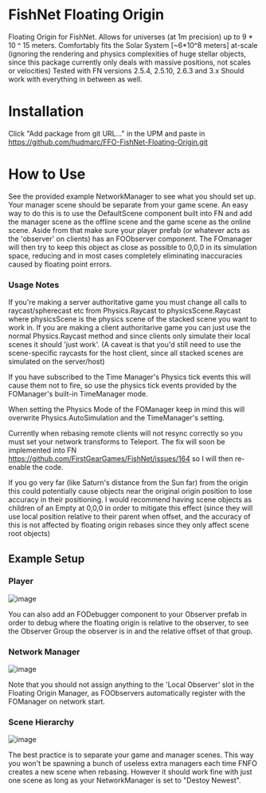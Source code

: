 # FishNet Floating Origin
Floating Origin for FishNet. Allows for universes (at 1m precision) up to 9 * 10 ^ 15 meters. Comfortably fits the Solar System [~6*10^8 meters] at-scale (ignoring the rendering and physics complexities of huge stellar objects, since this package currently only deals with massive positions, not scales or velocities) Tested with FN versions 2.5.4, 2.5.10, 2.6.3 and 3.x Should work with everything in between as well.
# Installation
Click "Add package from git URL..." in the UPM and paste in https://github.com/hudmarc/FFO-FishNet-Floating-Origin.git
# How to Use
See the provided example NetworkManager to see what you should set up.
Your manager scene should be separate from your game scene. An easy way to do this is to use the DefaultScene component built into FN and add the manager scene as the offline scene and the game scene as the online scene.
Aside from that make sure your player prefab (or whatever acts as the 'observer' on clients) has an FOObserver component. The FOmanager will then try to keep this object as close as possible to 0,0,0 in its simulation space, reducing and in most cases completely eliminating inaccuracies caused by floating point errors.

### Usage Notes
If you're making a server authoritative game you must change all calls to raycast/spherecast etc from Physics.Raycast to physicsScene.Raycast where physicsScene is the physics scene of the stacked scene you want to work in. If you are making a client authoritarive game you can just use the normal Physics.Raycast method and since clients only simulate their local scenes it should 'just work'. (A caveat is that you'd still need to use the scene-specific raycasts for the host client, since all stacked scenes are simulated on the server/host)

If you have subscribed to the Time Manager's Physics tick events this will cause them not to fire, so use the physics tick events provided by the FOManager's built-in TimeManager mode.

When setting the Physics Mode of the FOManager keep in mind this will overwrite Physics.AutoSimulation and the TimeManager's setting.

Currently when rebasing remote clients will not resync correctly so you must set your network transforms to Teleport. The fix will soon be implemented into FN https://github.com/FirstGearGames/FishNet/issues/164 so I will then re-enable the code.

If you go very far (like Saturn's distance from the Sun far) from the origin this could potentially cause objects near the original origin position to lose accuracy in their positioning. I would recommend having scene objects as children of an Empty at 0,0,0 in order to mitigate this effect (since they will use local position relative to their parent when offset, and the accuracy of this is not affected by floating origin rebases since they only affect scene root objects)

## Example Setup

### Player

![image](https://user-images.githubusercontent.com/44267994/204174643-73a6e8f3-87bf-44bf-aec3-24efed2978e2.png)

You can also add an FODebugger component to your Observer prefab in order to debug where the floating origin is relative to the observer, to see the Observer Group the observer is in and the relative offset of that group.

### Network Manager

![image](https://user-images.githubusercontent.com/44267994/204174657-ce4066c8-3957-4813-a338-186a08349857.png)

Note that you should not assign anything to the 'Local Observer' slot in the Floating Origin Manager, as FOObservers automatically register with the FOManager on network start.

### Scene Hierarchy

![image](https://user-images.githubusercontent.com/44267994/204174853-57ff0c56-18ec-4f54-b128-4e7fe91fc74f.png)

The best practice is to separate your game and manager scenes. This way you won't be spawning a bunch of useless extra managers each time FNFO creates a new scene when rebasing. However it should work fine with just one scene as long as your NetworkManager is set to "Destoy Newest".
